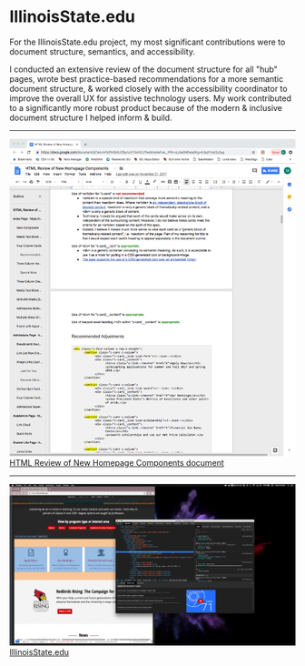 # IllinoisState.edu

For the IllinoisState.edu project, my most significant contributions were to document structure, semantics, and accessibility.

I conducted an extensive review of the document structure for all "hub" pages, wrote best practice-based recommendations for a more semantic document structure, & worked closely with the accessibility coordinator to improve the overall UX for assistive technology users. My work contributed to a significantly more robust product because of the modern & inclusive document structure I helped inform & build.

---

<p><img src="/images/homepage-html-review-page.png" alt="screenshot of HTML Review of New Homepage Components document in a browser window" />
<a href="https://docs.google.com/document/d/1a4JAPkPtVBMUCBynuX1OoVEU7hw9maAeFue__PPA-qU/edit?usp=sharing">HTML Review of New Homepage Components document</a></p>

---

<p><img src="/images/homepage-fourcolcards.png" alt="screenshot of IllinoisState.edu homepage featuring four column cards design pattern" />
<a href="https://illinoisstate.edu">IllinoisState.edu</a></p>